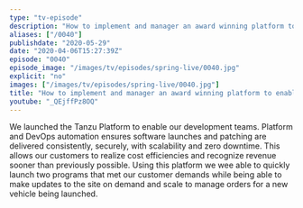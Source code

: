 ```yaml
---
type: "tv-episode"
description: "How to implement and manager an award winning platform to enable developers"
aliases: ["/0040"]
publishdate: "2020-05-29"
date: "2020-04-06T15:27:39Z"
episode: "0040"
episode_image: "/images/tv/episodes/spring-live/0040.jpg"
explicit: "no"
images: ["/images/tv/episodes/spring-live/0040.jpg"]
title: "How to implement and manager an award winning platform to enable developers"
youtube: "_QEjffPz8OQ"
---
```


We launched the Tanzu Platform to enable our development teams. Platform and DevOps automation ensures software launches and patching are delivered consistently, securely, with scalability and zero downtime. This allows our customers to realize cost efficiencies and recognize revenue sooner than previously possible. Using this platform we wee able to quickly launch two programs that met our customer demands while being able to make updates to the site on demand and scale to manage orders for a new vehicle being launched.

